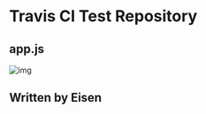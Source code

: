 # Travis CI Test Repository

## app.js 
![img](https://travis-ci.org/eisen1990/TravisCI4NodeJS.svg?branch=master)


## Written by Eisen
